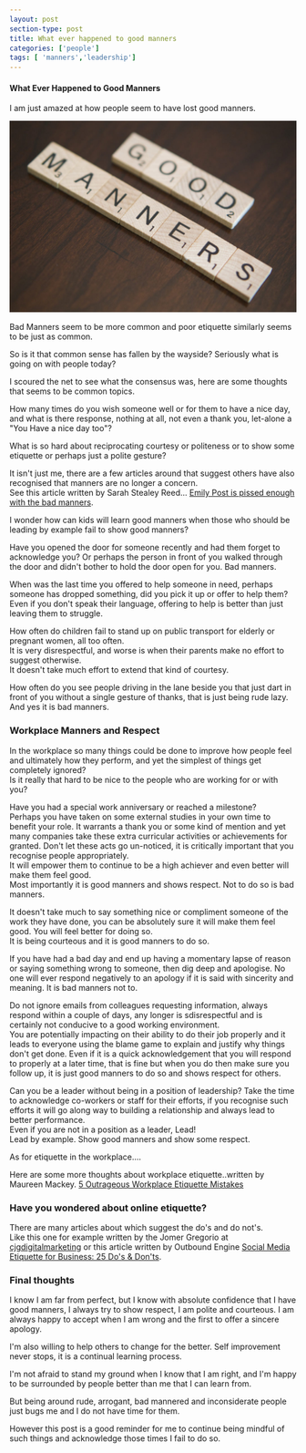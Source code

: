 ```yaml
---
layout: post
section-type: post
title: What ever happened to good manners
categories: ['people']
tags: [ 'manners','leadership']
---
```



#### What Ever Happened to Good Manners

I am just amazed at how people seem to have lost good manners.  

![Good Manners](/img/goodmanners.jpg "Good Manners")

Bad Manners seem to be more common and poor etiquette similarly seems to be just as common. 

So is it that common sense has fallen by the wayside? Seriously what is going on with people today?  

I scoured the net to see what the consensus was, here are some thoughts that seems to be common topics.

How many times do you wish someone well or for them to have a nice day, and what is there response, nothing at all, not even a thank you, let-alone a "You Have a nice day too"?  

What is so hard about reciprocating courtesy or politeness or to show some etiquette or perhaps just a polite gesture?

It isn't just me, there are a few articles around that suggest others have also recognised that manners are no longer a concern.  
See this article written by Sarah Stealey Reed... [Emily Post is pissed enough with the bad manners](https://relate.zendesk.com/articles/emily-post-enough-with-the-bad-manners/).

I wonder how can kids will learn good manners when those who should be leading by example fail to show good manners?

Have you opened the door for someone recently and had them forget to acknowledge you? 
Or perhaps the person in front of you walked through the door and didn't bother to hold the door open for you. 
Bad manners.  

When was the last time you offered to help someone in need, perhaps someone has dropped something, did you pick it up or offer to help them?  
Even if you don't speak their language, offering to help is better than just leaving them to struggle. 

How often do children fail to stand up on public transport for elderly or pregnant women, all too often.  
It is very disrespectful, and worse is when their parents make no effort to suggest otherwise.  
It doesn't take much effort to extend that kind of courtesy. 

How often do you see people driving in the lane beside you that just dart in front of you without a single gesture of thanks, that is just being rude lazy.  And yes it is bad manners.

### Workplace Manners and Respect  

In the workplace so many things could be done to improve how people feel and ultimately how they perform, and yet the simplest of things get completely ignored?  
Is it really that hard to be nice to the people who are working for or with you?  

Have you had a special work anniversary or reached a milestone?  
Perhaps you have taken on some external studies in your own time to benefit your role. 
It warrants a thank you or some kind of mention and yet many companies take these extra curricular activities or achievements for granted. 
Don't let these acts go un-noticed, it is critically important that you recognise people appropriately.  
It will empower them to continue to be a high achiever and even better will make them feel good.  
Most importantly it is good manners and shows respect.
Not to do so is bad manners.

It doesn't take much to say something nice or compliment someone of the work they have done, you can be absolutely sure it will make them feel good. 
You will feel better for doing so.  
It is being courteous and it is good manners to do so.

If you have had a bad day and end up having a momentary lapse of reason or saying something wrong to someone, then dig deep and apologise. 
No one will ever respond negatively to an apology if it is said with sincerity and meaning. 
It is bad manners not to.

Do not ignore emails from colleagues requesting information, always respond within a couple of days, any longer is sdisrespectful and is certainly not conducive to a good working environment.  
You are potentially impacting on their ability to do their job properly and it leads to everyone using the blame game to explain and justify why things don't get done. 
Even if it is a quick acknowledgement that you will respond to properly at a later time, that is fine but when you do then make sure you follow up, it is just good manners to do so and shows respect for others.  

Can you be a leader without being in a position of leadership?
Take the time to acknowledge co-workers or staff for their efforts, if you recognise such efforts it will go along way to building a relationship and always lead to better performance.  
Even if you are not in a position as a leader, Lead!  
Lead by example. Show good manners and show some respect.   

As for etiquette in the workplace....

Here are some more thoughts about workplace etiquette..written by Maureen Mackey. [5 Outrageous Workplace Etiquette Mistakes](http://www.thefiscaltimes.com/Articles/2014/08/11/5-Outrageous-Workplace-Etiquette-Mistakes)

### Have you wondered about online etiquette?

There are many articles about which suggest the do's and do not's.  
Like this one for example written by the Jomer Gregorio at [cjgdigitalmarketing](http://cjgdigitalmarketing.com/top-8-social-media-etiquette-for-business-infographic/) or this article written by Outbound Engine [Social Media Etiquette for Business: 25 Do's & Don'ts](http://www.outboundengine.com/blog/social-media-etiquette-for-business-25-dos-donts/).  
   

### Final thoughts   

I know I am far from perfect, but I know with absolute confidence that I have good manners, I always try to show respect, I am polite and courteous. 
I am always happy to accept when I am wrong and the first to offer a sincere apology.

I'm also willing to help others to change for the better. Self improvement never stops, it is a continual learning process.

I'm not afraid to stand my ground when I know that I am right, and I'm happy to be surrounded by people better than me that I can learn from.  

But being around rude, arrogant, bad mannered and inconsiderate people just bugs me and I do not have time for them.  

However this post is a good reminder for me to continue being mindful of such things and acknowledge those times I fail to do so.  



